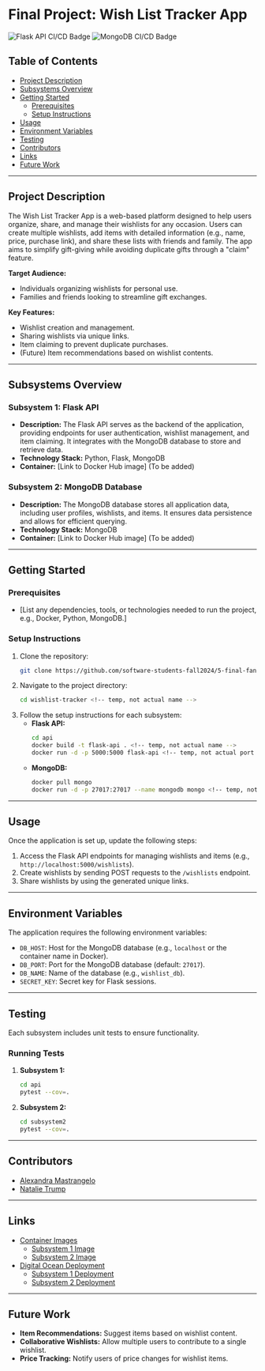 # Final Project: Wish List Tracker App

![Flask API CI/CD Badge]()
![MongoDB CI/CD Badge]()

## Table of Contents
- [Project Description](#project-description)
- [Subsystems Overview](#subsystems-overview)
- [Getting Started](#getting-started)
  - [Prerequisites](#prerequisites)
  - [Setup Instructions](#setup-instructions)
- [Usage](#usage)
- [Environment Variables](#environment-variables)
- [Testing](#testing)
- [Contributors](#contributors)
- [Links](#links)
- [Future Work](#future-work)

---

## Project Description
The Wish List Tracker App is a web-based platform designed to help users organize, share, and manage their wishlists for any occasion. Users can create multiple wishlists, add items with detailed information (e.g., name, price, purchase link), and share these lists with friends and family. The app aims to simplify gift-giving while avoiding duplicate gifts through a "claim" feature. 

**Target Audience:** 
- Individuals organizing wishlists for personal use.
- Families and friends looking to streamline gift exchanges.

**Key Features:**
- Wishlist creation and management.
- Sharing wishlists via unique links.
- Item claiming to prevent duplicate purchases.
- (Future) Item recommendations based on wishlist contents.


---

## Subsystems Overview

### Subsystem 1: Flask API
- **Description:** The Flask API serves as the backend of the application, providing endpoints for user authentication, wishlist management, and item claiming. It integrates with the MongoDB database to store and retrieve data.
- **Technology Stack:** Python, Flask, MongoDB
- **Container:** [Link to Docker Hub image] (To be added)

### Subsystem 2: MongoDB Database
- **Description:** The MongoDB database stores all application data, including user profiles, wishlists, and items. It ensures data persistence and allows for efficient querying.
- **Technology Stack:** MongoDB
- **Container:** [Link to Docker Hub image] (To be added)


---

## Getting Started

### Prerequisites
- [List any dependencies, tools, or technologies needed to run the project, e.g., Docker, Python, MongoDB.]

### Setup Instructions
1. Clone the repository:
    ```bash
    git clone https://github.com/software-students-fall2024/5-final-fantastic-five.git
    ```
2. Navigate to the project directory:
    ```bash
    cd wishlist-tracker <!-- temp, not actual name -->
    ```
3. Follow the setup instructions for each subsystem:
    - **Flask API:**
        ```bash
        cd api
        docker build -t flask-api . <!-- temp, not actual name -->
        docker run -d -p 5000:5000 flask-api <!-- temp, not actual port -->
        ```
    - **MongoDB:**
        ```bash
        docker pull mongo
        docker run -d -p 27017:27017 --name mongodb mongo <!-- temp, not actual port -->
        ```
---

## Usage
Once the application is set up, update the following steps:
1. Access the Flask API endpoints for managing wishlists and items (e.g., `http://localhost:5000/wishlists`). <!-- temp, not actual name -->
2. Create wishlists by sending POST requests to the `/wishlists` endpoint. <!-- temp, not actual name -->
3. Share wishlists by using the generated unique links.

---

## Environment Variables
<!-- temp, not actual name -->
The application requires the following environment variables:
- `DB_HOST`: Host for the MongoDB database (e.g., `localhost` or the container name in Docker).
- `DB_PORT`: Port for the MongoDB database (default: `27017`).
- `DB_NAME`: Name of the database (e.g., `wishlist_db`).
- `SECRET_KEY`: Secret key for Flask sessions.

---

## Testing
Each subsystem includes unit tests to ensure functionality.

<!-- temp, not actual commands, just for example -->
### Running Tests
1. **Subsystem 1:**
    ```bash
    cd api
    pytest --cov=.
    ```
2. **Subsystem 2:**
    ```bash
    cd subsystem2
    pytest --cov=.
    ```

---

## Contributors
- [Alexandra Mastrangelo](https://github.com/alexandramastrangelo)
- [Natalie Trump](https://github.com/nht251)

---

## Links
- [Container Images](#)
  - [Subsystem 1 Image](https://hub.docker.com/r/yourusername/subsystem1)
  - [Subsystem 2 Image](https://hub.docker.com/r/yourusername/subsystem2)
- [Digital Ocean Deployment](#)
  - [Subsystem 1 Deployment](#)
  - [Subsystem 2 Deployment](#)

---

## Future Work
- **Item Recommendations:** Suggest items based on wishlist content.
- **Collaborative Wishlists:** Allow multiple users to contribute to a single wishlist.
- **Price Tracking:** Notify users of price changes for wishlist items.
